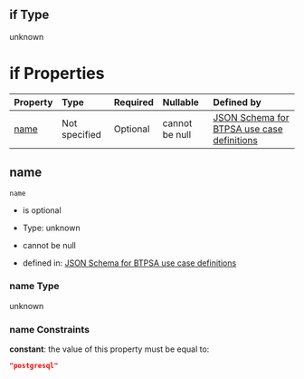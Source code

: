 ## if Type

unknown

# if Properties

| Property      | Type          | Required | Nullable       | Defined by                                                                                                                                                                                                        |
| :------------ | :------------ | :------- | :------------- | :---------------------------------------------------------------------------------------------------------------------------------------------------------------------------------------------------------------- |
| [name](#name) | Not specified | Optional | cannot be null | [JSON Schema for BTPSA use case definitions](btpsa-usecase-properties-services-items-allof-1-then-allof-84-if-properties-name.md "undefined#/properties/services/items/allOf/1/then/allOf/84/if/properties/name") |

## name



`name`

*   is optional

*   Type: unknown

*   cannot be null

*   defined in: [JSON Schema for BTPSA use case definitions](btpsa-usecase-properties-services-items-allof-1-then-allof-84-if-properties-name.md "undefined#/properties/services/items/allOf/1/then/allOf/84/if/properties/name")

### name Type

unknown

### name Constraints

**constant**: the value of this property must be equal to:

```json
"postgresql"
```
